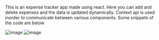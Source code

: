 This is an expense tracker app made using react. Here you can add and delete expenses and the data is updated dynamically. Context api is used inorder to communicate between various components.
Some snippets of the code are below 



![image](https://github.com/takkar94/Expense-Tracker/assets/53284449/3bc1aa59-6814-4ce6-9d6d-a6780582e488) 
![image](https://github.com/takkar94/Expense-Tracker/assets/53284449/8f7c3fb6-a4d2-4de0-b56f-b6bf0aff9309)



